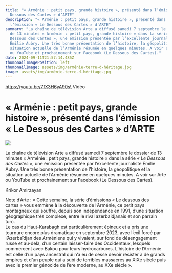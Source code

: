 ```yaml
---
title: "« Arménie : petit pays, grande histoire », présenté dans l’émission « Le
  Dessous des Cartes » d’ARTE"
description: "« Arménie : petit pays, grande histoire », présenté dans
  l’émission « Le Dessous des Cartes » d’ARTE"
summary: "La chaîne de télévision Arte a diffusé samedi 7 septembre le dossier
  de 13 minutes « Arménie : petit pays, grande histoire » dans la série « Le
  Dessous des Cartes », une émission présentée par l’excellente journaliste
  Émilie Aubry. Une très bonne présentation de l’histoire, la géopolitique et la
  situation actuelle de l’Arménie résumée en quelques minutes. A voir sur Arte
  ou YouTube et prochainement sur Facebook (Le Dessous des Cartes)."
date: 2024-09-11T21:57:14.485Z
thumbnailImagePosition: left
thumbnailImage: assets/img/arménie-terre-d-héritage.jpg
image: assets/img/arménie-terre-d-héritage.jpg
---
```

https://youtu.be/7fX3H6yA90s\
V﻿idéo

<!--StartFragment-->

# « Arménie : petit pays, grande histoire », présenté dans l’émission « Le Dessous des Cartes » d’ARTE

![](https://www.armenews.com/IMG/arton119239.jpg)

La chaîne de télévision Arte a diffusé samedi 7 septembre le dossier de 13 minutes « Arménie : petit pays, grande histoire » dans la série *« Le Dessous des Cartes »*, une émission présentée par l’excellente journaliste Émilie Aubry. Une très bonne présentation de l’histoire, la géopolitique et la situation actuelle de l’Arménie résumée en quelques minutes. A voir sur Arte ou YouTube et prochainement sur Facebook (Le Dessous des Cartes).

Krikor Amirzayan

Note d’Arte : « Cette semaine, la série d’émissions « Le dessous des cartes » vous emmène à la découverte de l’Arménie, ce petit pays montagneux qui souffre, depuis son indépendance en 1991, d’une situation géographique très complexe, entre le rival azerbaidjanais et son parrain turc.\
Le cas du Haut-Karabagh est particulièrement épineux et a pris une tournure encore plus dramatique en septembre 2023, avec l’exil forcé par l’Azerbaïdjan des Arméniens qui y vivaient, sur fond de désengagement russe et au-delà, d’un certain laisser-faire des Occidentaux, lesquels commercent avec Bakou pour leurs hydrocarbures. L’histoire de l’Arménie est celle d’un pays ancestral qui n’a eu de cesse devoir résister à de grands empires et d’un peuple qui a subi de terribles massacres au XIXe siècle puis avec le premier génocide de l’ère moderne, au XXe siècle ».

<!--EndFragment-->